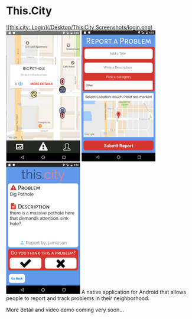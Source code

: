 # This.City
[![this.city: Login](/Desktop/This.City Screenshots/login.png)](https://github.com/xchau/Q3-Project-Front-End)
[![this.city: Map View](/screenshots/map.png)](https://github.com/xchau/Q3-Project-Front-End)
[![this.city: Reporting Issues](/screenshots/report.png)](https://github.com/xchau/Q3-Project-Front-End)
[![this.city: Viewing Issues](/screenshots/problem.png)](https://github.com/xchau/Q3-Project-Front-End)
A native application for Android that allows people to report and track problems in their neighborhood.

More detail and video demo coming very soon...
